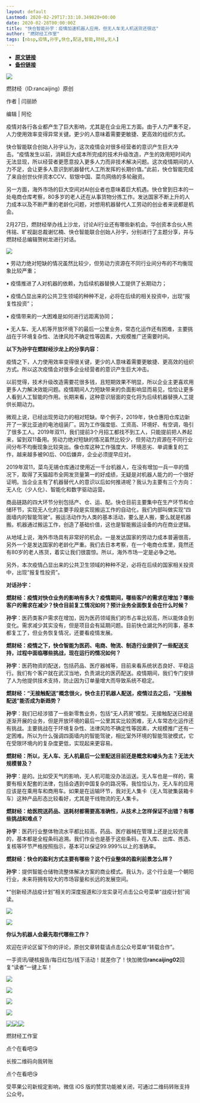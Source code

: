 ```yaml
---
layout: default
Lastmod: 2020-02-29T17:33:10.349820+00:00
date: 2020-02-28T00:00:00Z
title: "快仓智能孙宇：疫情加速机器人应用，但无人车无人机送货还很远"
author: "燃财经工作室"
tags: [nbsp,疫情,孙宇,快仓,配送,智能,财经,无人]
---
```


* [**原文链接**](https://mp.weixin.qq.com/s/uu0klJtta9P3_IG6Z5tqJg)
* [**备份链接**](http://archive.ph/tufeM)


![](/images/post/cc8946bf5ddb20101781391b96581ed7.jpg)  

燃财经（ID:rancaijing）原创  

作者 | 闫丽娇

编辑 | 阿伦

  

  

疫情对各行各业都产生了巨大影响，尤其是在企业用工方面。由于人力严重不足，人力使用效率变得异常关键。更少的人意味着需要更敏捷、更高效的组织方式。

快仓智能联合创始人孙宇认为，这次疫情会对很多经营者的意识产生巨大冲击。“疫情发生以前，消耗巨大成本所完成的技术升级改造，产生的效用短时间内无法显现，所以经营者更愿意投入更多人力而非技术解决问题。这次疫情期间的人力不足，会让更多人意识到机器替代人工所发挥的长期价值。”此前，快仓智能完成了来自创世伙伴资本CCV、软银中国、菜鸟网络的多轮融资。

另一方面，海外市场的巨大空间对AI创业者也意味着巨大机遇。快仓曾到日本的一处电商仓库考察，80多岁的老人还在从事货物分拣工作。发达国家不断上升的人力成本以及不断严重的老龄化问题，对想用机器替代人工劳动的创业者来说都是机会。

2月27日，燃财经举办线上沙龙，讨论AI行业还有哪些新机会。华创资本合伙人熊伟铭、旷视副总裁谢忆楠、快仓智能联合创始人孙宇，分别进行了主题分享，并与燃财经总编辑贺树龙进行对话。

![](/images/post/c87f482956c040db35dca038b2b91bcc.jpg)

  

• 劳动力绝对短缺的情况虽然比较少，但劳动力资源在不同行业间分布的不均衡现象比较严重；  

  

• 疫情推进了人对机器的依赖，为后续机器替换人工提供了长期动力；

  

• 疫情凸显出来的公共卫生领域的种种不足，必将在后续的相关投资中，出现“报复性投资”；

  

• 疫情带来的一大困难是如何进行远距离协同；

  

• 无人车、无人机等开放环境下的最后一公里业务，常态化运作还有困难，主要挑战在于环境复杂性、法律风险不确定性等因素，大规模推广还需要时间。

**以下为孙宇在燃财经沙龙上的分享内容：**

疫情之下，人力使用效率变得很关键，更少的人意味着需要更敏捷、更高效的组织方式。所以这次疫情会对很多企业经营者的意识产生巨大冲击。

以前觉得，技术升级改造需要花很多钱，且短期效果不明显，所以企业主更喜欢用更多人力解决效能问题。疫情期间人力短缺带来的负面影响显而易见，恰恰让更多人看到人工智能的作用。长期来看，这种意识层面的变化将为后续机器替换人工提供长期动力。

微观上说，已经出现劳动力的相对短缺。举个例子，2019年，快仓惠阳仓库边新开了一家比亚迪的电池组装厂。因为工作强度低、工资高、环境好、有空调，吸引了很多工人。2019年双11，我们提前3个月招工都找不到工人，只能提前把人养起来，留到双11备用。劳动力绝对短缺的情况虽然比较少，但劳动力资源在不同行业间分布不均衡现象比较突出。像仓库这种工作强度大、环境恶劣、单调重复的工作，越来越多被90后、00后嫌弃，企业必须提早应对。

2019年双11，菜鸟无锡仓库通过使用近一千台机器人，在没有增加一兵一卒的情况下，取得了天猫超市全网发货量第一的好成绩，无疑是对机器人能力的一个很好证明。当企业主有了机器替代人的意识以后如何推进呢？我认为主要有三个方向：无人化（少人化）、智能化和数字驱动运营。

商品链路的四大环节分别包括产、仓、运、配。快仓目前主要集中在生产环节和仓储环节，实现无人化的主要手段是实现搬运工作的自动化，我们内部叫做实现“四面墙内的智能驾驶”。搬运活动作为人类的基本活动，要么是人搬，要么就是机器搬。机器通过搬运工作，创造了基础价值，这也是智能搬运设备的内在商业逻辑。

从地域上说，海外市场具有非常好的机会。一是发达国家的劳动力成本普遍很高，另外一个是发达国家的老龄化严重。我们去日本考察，在一个电商仓库里，竟然还有80岁的老人拣货，着实让我们很震惊。所以，海外市场一定是必争之地。

另外，本次疫情凸显出来的公共卫生领域的种种不足，必将在后续的国家相关投资中，出现“报复性投资”。

**对话孙宇：**  

**燃财经：疫情对快仓业务的影响有多大？疫情期间，哪些客户的需求在增加？哪些客户的需求在减少？快仓目前复工情况如何？预计业务全面恢复会在什么时候？**

**孙宇**：医药类客户需求在增加，因为医药领域我们的市占率比较高，所以能体会到变化。需求减少其实没有，但是项目会有延期问题。目前快仓湖北外的同事，基本都复工了，但业务恢复情况，还要看疫情发展。

**燃财经：疫情之下，快仓智能为医药、电商、物流、制造行业提供了一些配送支持，过程中面临哪些挑战，现在运行的情况如何？**

**孙宇**：医药物资的配送，包括药品、医疗器械等，目前来看系统状态良好、平稳运行。我们有个客户就在武汉当地，负责湖北的医药配送。疫情期间，我们专门安排了人为他提供技术支持，防止因为订单量增大而导致系统不稳定。

**燃财经：“无接触配送”概念很火，快仓主打机器人配送，疫情过去之后，“无接触配送”能否成为新趋势？**

**孙宇**：我们已经涉猎了一些新零售业务，包括“无人药房”模型。无接触配送已经是逐渐开展的业务，但是开放环境的最后一公里其实比较困难，无人车常态化运作还有挑战。主要挑战在于环境复杂性、法律风险不确定性等因素，大规模推广还有一定困难。所以为什么强调四面墙内的智能驾驶，相比室外环境的智能驾驶模式，它在受限环境内的复杂度更低，实现起来更容易。

**燃财经：所以，无人车、无人机最后一公里配送目前还是概念和噱头为主？无法大规模普及？**

**孙宇**：是的。比如受天气的影响，无人机可能没办法运送。无人车也是一样的，需要有相关配套的法律，包括会遇到中国复杂的路况等。我恰恰认为，无人车的应用应该是在乘用车和商用车。如果是在运输环节，我对无人集卡（无人驾驶集装箱卡车）这种产品形态比较看好，尤其是干线物流的无人集卡。

**燃财经：给医院送药品、送耗材都需要高准确性，从技术上怎样保证不出错？有哪些挑战和难点？**

**孙宇**：医药行业整体物流水平都比较高，药品、医疗器械在管理上还是比较完善的，基本都是全程条码追溯。我们作业也是基于这些条码，在入库、出库、拣选、复核等环节严格按照指示，基本可以保证99.999%以上的准确率。

**燃财经：快仓的盈利方式主要有哪些？这个行业整体的盈利前景怎么样？**

**孙宇**：提供智能仓储物流整体解决方案的商业模式。我认为，这个行业是一个朝阳行业，未来将拥有较大的市场容量和长远的发展空间。

  

\*“创新经济战疫计划”相关的深度报道和沙龙实录可点击公众号菜单“战疫计划”阅读。

![](/images/post/42e28ad3c8c5b06f5201a39d2e604ad7.jpg)

![](/images/post/b85502f8e466cf14f7e33dd23f0f965b.jpg)

  

**你认为机器人会最先取代哪些工作？**

  

欢迎在评论区留下你的评论，原创文章转载请点击公众号菜单“转载合作”。

  

一手资讯/硬核报告/每日红包/线下活动！就差你了！快加微信**rancaijing02**回复“读者”一键上车！

![](/images/post/ad4b838aa1ca985401c2a05020787b7a.jpg)  

[![](/images/post/c84a680554dd75426daa22f98dd72e66.jpg)](http://mp.weixin.qq.com/s?__biz=MzU5MzU2ODE0NA==&mid=2247512478&idx=1&sn=30094f33c1a28495dc1672348413f2cf&chksm=fe0c7961c97bf07715ad8821c1d2b19810e7951ad31bdaad0b1b7e57acc16ebafeefd8691cae&scene=21#wechat_redirect)

[![](/images/post/50db00d78e31c1ab48493c15c1824953.jpg)](http://mp.weixin.qq.com/s?__biz=MzU5MzU2ODE0NA==&mid=2247513124&idx=1&sn=0d3df11a4d92bd5e7e340eb4c140bbb0&chksm=fe0c7cdbc97bf5cd4bcc4ccb6850ab17dc99f8f34ede830e1698bcffc4d504213582c47db0ca&scene=21#wechat_redirect)

[![](/images/post/fd550abffa53c9f0ba65faf2e9f6a9d4.jpg)](http://mp.weixin.qq.com/s?__biz=MzU5MzU2ODE0NA==&mid=2247513094&idx=1&sn=d8c91546b90cf5535f8c81b8d60dde2c&chksm=fe0c7cf9c97bf5efd7367b5e410f87a4d9753db9789263711eb346bcbea80ea1ad155b93f55c&scene=21#wechat_redirect)

[![](/images/post/576e4dee5d534cb0c3b8827be0dc7e38.jpg)](http://mp.weixin.qq.com/s?__biz=MzU5MzU2ODE0NA==&mid=2247513068&idx=1&sn=b02003de95c5bfae2bc5d2c3d85f14a5&chksm=fe0c7b13c97bf2053ae1cb3ce7bcade4c825afa43882d9a92648102235657f661c79fd60d391&scene=21#wechat_redirect)![](/images/post/3d4f5b446dc71be6d56f19926730c4a4.jpg)![](/images/post/2ba686a8307bbada8cdd35fec3c1a8c0.jpg)

燃财经工作室

点个在看吧😘

长按二维码向我转账

点个在看吧😘

受苹果公司新规定影响，微信 iOS 版的赞赏功能被关闭，可通过二维码转账支持公众号。

